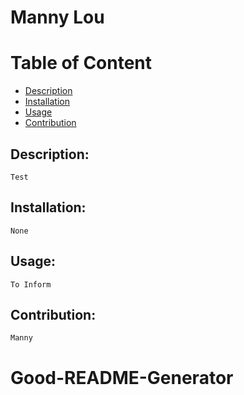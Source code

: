 
# Manny Lou

# Table of Content
- [Description](#description)
- [Installation](#installation)
- [Usage](#usage)
- [Contribution](#contribution)


## Description:
    Test 

## Installation:
    None

## Usage:
    To Inform
    
## Contribution:
    Manny


# Good-README-Generator
